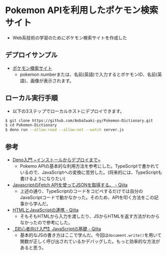 # Pokemon APIを利用したポケモン検索サイト

- Web系技術の学習のためにポケモン検索サイトを作成した

## デプロイサンプル

- [ポケモン検索サイト](https://aobaiwaki-pokemondict.deno.dev/)
  - pokemon numberまたは、名前(英語)で入力するとポケモンID、名前(英語)、画像が表示されます。

## ローカル実行手順

- 以下の3ステップでローカルホストにデプロイできます。

```bash
$ git clone https://github.com/AobaIwaki-py/Pokemon-Dictionary.git
$ cd Pokemon-Dictionary
$ deno run --allow-read --allow-net --watch server.js
```

## 参考

- [Deno入門 \~インストールからデプロイまで\~](https://zenn.dev/iwamasa/articles/a14db17f8ce5ea)
  - Pokemo APIの基本的な利用方法を参考にした。TypeScriptで書かれているので、JavaScriptへの変換に苦労した。(将来的には、TypeScriptも書けるようになりたい)
- [JavascriptのFetch APIを使ってJSONを取得する。 - Qiita](https://qiita.com/tarch710/items/91b8abc124a7efbc7a93)
  - 上述の通り、TypeScriptのコードをコピペするだけでは自分のJavaScriptコードで動かなかった。そのため、APIを叩く方法をこの記事から学んだ。
- [HTMLとJavaScriptの連携 - Qiita](https://qiita.com/Teach/items/4b0104847be9f2960665)
  - そもそもHTMLから入力を渡したり、JSからHTMLを返す方法がわからなかったので参考にした。
- [【初心者向け入門】JavaScriptの基礎 - Qiita](https://qiita.com/ab-boy_ringo/items/23f60e051e3022f2a599)
  - 基本的なJSの書き方はここで学んだ。今回は`document.write()`を用いて関数が正しく呼び出されているかデバッグした。もっと効率的な方法があると思う。